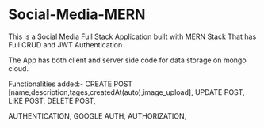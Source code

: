 # Social-Media-MERN
This is a Social Media Full Stack Application built with MERN Stack That has Full CRUD and JWT Authentication

The App has both client and server side code for data storage on mongo cloud.

Functionalities added:-
CREATE POST [name,description,tages,createdAt(auto),image_upload],
UPDATE POST,
LIKE POST,
DELETE POST,

AUTHENTICATION,
GOOGLE AUTH,
AUTHORIZATION,

